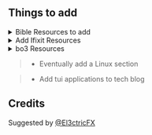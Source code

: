 ## Things to add

<!--Bible Resources-->

<details>
<summary>Bible Resources to add</summary>


> - Add Youversion bible website as well as lifebible
> - Add "Got Questions Ministries" website and youtube to website
 
</details>

<!-- IFixit Resources -->

<details>
<summary>Add Ifixit Resources</summary>


> - [Blog](https://www.ifixit.com/News)
> - [Right to repair](https://www.ifixit.com/Right-to-Repair)
> - [Parts](https://www.ifixit.com/Parts)
> - [Repair Guides](https://www.ifixit.com/Guide)
 
</details>

<!--This is the Resources for  bo3-->

<details>
<summary>bo3 Resources</summary>

> - Gonna be added to [Gaming](https://electricproductions.pages.dev/Pages/resources/Production/Videography) < Resources < Bo3
> - How to record Black ops 3 / ([Sources](https://www.youtube.com/watch?v=RThmDc8gbzY))
> - Bo3 editing tutorial (vyvanse optimized) / ([Sources](https://www.youtube.com/watch?v=l08k6rc6qa4)) 
 
</details>

<!--Linux Resources-->

> - Eventually add a Linux section

> - Add tui applications to tech blog

## Credits

Suggested by [@El3ctricFX](https://github.com/El3ctricFX)
